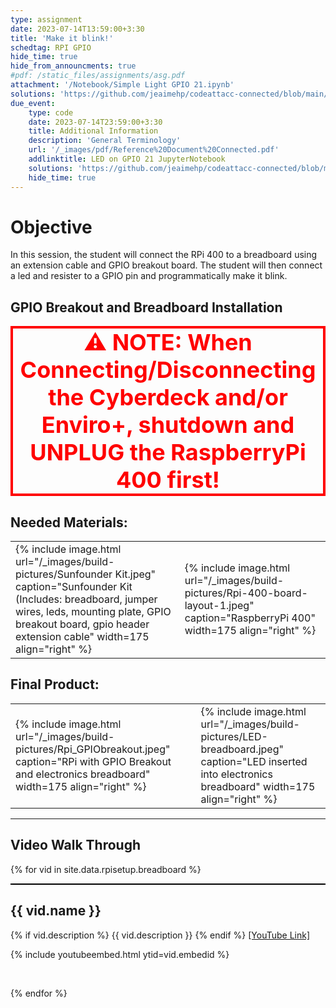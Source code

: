 ```yaml
---
type: assignment
date: 2023-07-14T13:59:00+3:30
title: 'Make it blink!'
schedtag: RPI GPIO
hide_time: true
hide_from_announcments: true
#pdf: /static_files/assignments/asg.pdf
attachment: '/Notebook/Simple Light GPIO 21.ipynb'
solutions: 'https://github.com/jeaimehp/codeattacc-connected/blob/main/Notebook/Simple%20Light%20GPIO%2021.ipynb'
due_event: 
    type: code
    date: 2023-07-14T23:59:00+3:30
    title: Additional Information 
    description: 'General Terminology'
    url: '/_images/pdf/Reference%20Document%20Connected.pdf'
    addlinktitle: LED on GPIO 21 JupyterNotebook  
    solutions: 'https://github.com/jeaimehp/codeattacc-connected/blob/main/Notebook/Simple%20Light%20GPIO%2021.ipynb'
    hide_time: true
---
```

# Objective
In this session, the student will connect the RPi 400 to a breadboard using an extension cable and GPIO breakout board. The student will then connect a led and resister to a GPIO pin and programmatically make it blink. 

## GPIO Breakout and Breadboard Installation

<p style="border: 4px solid red; text-align: center;"><strong style="color: red; font-size: 36px;">⚠ NOTE: When Connecting/Disconnecting the Cyberdeck and/or Enviro+, shutdown and UNPLUG the RaspberryPi 400 first!</strong></p>

## Needed Materials:

<table>
    <tr>
        <td>{% include image.html url="/_images/build-pictures/Sunfounder Kit.jpeg" caption="Sunfounder Kit (Includes: breadboard, jumper wires, leds, mounting plate, GPIO breakout board, gpio header extension cable" width=175 align="right" %}</td>
        <td>{% include image.html url="/_images/build-pictures/Rpi-400-board-layout-1.jpeg" caption="RaspberryPi 400" width=175 align="right" %}</td>
    </tr>
</table>
 
## Final Product:

<table>
    <tr>
        <td>{% include image.html url="/_images/build-pictures/Rpi_GPIObreakout.jpeg" caption="RPi with GPIO Breakout and electronics breadboard" width=175 align="right" %}</td>
        <td>{% include image.html url="/_images/build-pictures/LED-breadboard.jpeg" caption="LED inserted into electronics breadboard" width=175 align="right" %}</td>
    </tr>
</table>

 ---
## Video Walk Through
{% for vid in site.data.rpisetup.breadboard %}
<div style="border-top: 2px solid black;">
<h2>{{ vid.name }}</h2>
{% if vid.description %}
{{ vid.description }}
{% endif %}
<a href="{{ vid.youtubelink }}">[YouTube Link]</a>
<br>

{% include youtubeembed.html  ytid=vid.embedid %}

<br>


{% endfor %}
</div>